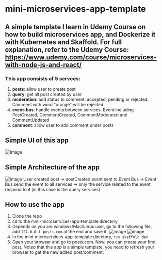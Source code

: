 # mini-microservices-app-template
## A simple template I learn in Udemy Course on how to build microservices app, and Dockerize it with Kubernetes and Skaffold. For full explanation, refer to the Udemy Course: https://www.udemy.com/course/microservices-with-node-js-and-react/
### This app consists of 5 servces:
1. **posts**: allow user to create post
2. **query**: get all post created by user 
3. **moderation**: add status to comment: accepted, pending or rejected. Comment with word "orange" will be rejected
4. **event-bus**: handle events between services. Event including PostCreated, CommentCreated,  CommentModerated and CommentUpdated
5. **comment**: allow user to add comment under posts

## Simple UI of this app
![image](https://user-images.githubusercontent.com/35439849/101474063-9220f880-3985-11eb-93b0-84d9cd845f0d.png)

## Simple Architecture of the app
![image](https://user-images.githubusercontent.com/35439849/103865167-bd227780-50fe-11eb-9e30-9e7dd5062429.png)
User created post -> postCreated event sent to Event Bus -> Event Bus send the event to all services -> only the service related to the event respond to it (in this case is the query services)

## How to use the app
1. Clone the repo
2. cd to the mini-microservices-app-template directory
3. Depends on you are windows/Mac/Linux user, go to the following file, add `127.0.0.1 posts.com` at the end and save it.
   ![image](https://user-images.githubusercontent.com/35439849/103864470-9e6fb100-50fd-11eb-9bfc-3fd773ed56e5.png)
   ![image](https://user-images.githubusercontent.com/35439849/103864626-e5f63d00-50fd-11eb-81a7-239ef4982552.png)
4. In the mini-microservices-app-template directory, `run skaffold dev`
5. Open your browser and go to posts.com. Now, you can create your first post. Noted that this app is a simple template, you need to refresh your browser to get the new added post/comment.
    
